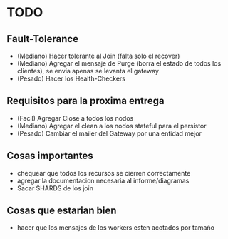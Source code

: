 # TODO

## Fault-Tolerance
- (Mediano) Hacer tolerante al Join (falta solo el recover)
- (Mediano) Agregar el mensaje de Purge (borra el estado de todos los clientes), se envia apenas se levanta el gateway
- (Pesado)  Hacer los Health-Checkers

## Requisitos para la proxima entrega
- (Facil)   Agregar Close a todos los nodos
- (Mediano) Agregar el clean a los nodos stateful para el persistor
- (Pesado)  Cambiar el mailer del Gateway por una entidad mejor

## Cosas importantes
- chequear que todos los recursos se cierren correctamente
- agregar la documentacion necesaria al informe/diagramas
- Sacar SHARDS de los join

## Cosas que estarian bien
- hacer que los mensajes de los workers esten acotados por tamaño
